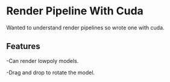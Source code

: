 # Render Pipeline With Cuda
Wanted to understand render pipelines so wrote one with cuda.

## Features
-Can render lowpoly models. 

-Drag and drop to rotate the model.
